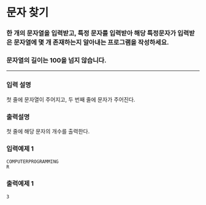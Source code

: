 # 문자 찾기

### 한 개의 문자열을 입력받고, 특정 문자를 입력받아 해당 특정문자가 입력받은 문자열에 몇 개 존재하는지 알아내는 프로그램을 작성하세요.

### 문자열의 길이는 100을 넘지 않습니다.

---

### 입력 설명

첫 줄에 문자열이 주어지고, 두 번째 줄에 문자가 주어진다.

### 출력설명

첫 줄에 해당 문자의 개수를 출력한다.

### 입력예제 1

```
COMPUTERPROGRAMMING
R
```

### 출력예제 1

```
3
```
